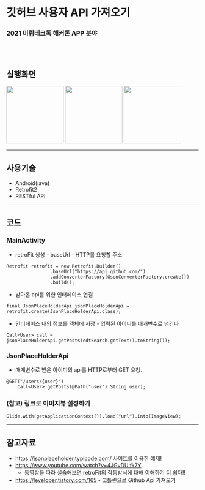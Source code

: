 깃허브 사용자 API 가져오기
====

### 2021 미림테크톡 해커톤 APP 분야

<br/><br/>

## 실행화면 
<img src="https://user-images.githubusercontent.com/80630432/134389081-208e181e-7a20-48cb-a155-3c287bed4c19.jpg" width="150px">
<img src="https://user-images.githubusercontent.com/80630432/134389066-15a8a6f5-168b-41dd-92b1-9cbb276cee7e.jpg" width="150px">
<img src="https://user-images.githubusercontent.com/80630432/134389076-11261d6c-586f-4de0-996e-b083547f95c9.jpg" width="150px">
<hr/>

## 사용기술
* Android(java)
* Retrofit2
* RESTful API      


<hr/>


## 코드
### MainActivity
* retroFit 생성 - baseUrl - HTTP를 요청할 주소

```
Retrofit retrofit = new Retrofit.Builder()
                .baseUrl("https://api.github.com/")
                .addConverterFactory(GsonConverterFactory.create())
                .build();
```

* 받아온 api를 위한 인터페이스 연결
```
final JsonPlaceHolderApi jsonPlaceHolderApi = retrofit.create(JsonPlaceHolderApi.class);
```

* 인터페이스 내의 정보를 객체에 저장 - 입력된 아이디를 매개변수로 넘긴다
```
Call<User> call = jsonPlaceHolderApi.getPosts(edtSearch.getText().toString());
```

### JsonPlaceHolderApi
* 매개변수로 받은 아이디의 api를 HTTP로부터 GET 요청.
```
@GET("/users/{user}")
    Call<User> getPosts(@Path("user") String user);
```

### (참고) 링크로 이미지뷰 설정하기
```
Glide.with(getApplicationContext()).load("url").into(ImageView);
```
<hr/>

## 참고자료
* https://jsonplaceholder.typicode.com/ 사이트를 이용한 예제!
* https://www.youtube.com/watch?v=4JGvDUlfk7Y
    * 동영상을 따라 실습해보면 retroFit의 작동방식에 대해 이해하기 더 쉽다!!
* https://leveloper.tistory.com/165 - 코틀린으로 Github Api 가져오기
